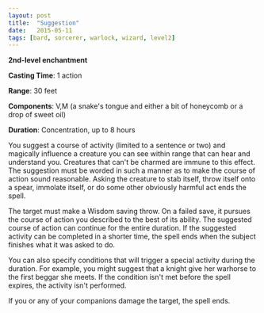 ```yaml
---
layout: post
title:  "Suggestion"
date:   2015-05-11
tags: [bard, sorcerer, warlock, wizard, level2]
---
```


**2nd-level enchantment**

**Casting Time**: 1 action

**Range**: 30 feet

**Components**: V,M (a snake's tongue and either a bit of honeycomb or a drop of sweet oil)

**Duration**: Concentration, up to 8 hours

You suggest a course of activity (limited to a sentence or two) and magically influence a creature you can see within range that can hear and understand you.
Creatures that can't be charmed are immune to this effect.
The suggestion must be worded in such a manner as to make the course of action sound reasonable.
Asking the creature to stab itself, throw itself onto a spear, immolate itself, or do some other obviously harmful act ends the spell.

The target must make a Wisdom saving throw.
On a failed save, it pursues the course of action you described to the best of its ability.
The suggested course of action can continue for the entire duration.
If the suggested activity can be completed in a shorter time, the spell ends when the subject finishes what it was asked to do.

You can also specify conditions that will trigger a special activity during the duration.
For example, you might suggest that a knight give her warhorse to the first beggar she meets.
If the condition isn't met before the spell expires, the activity isn't performed.

If you or any of your companions damage the target, the spell ends.


